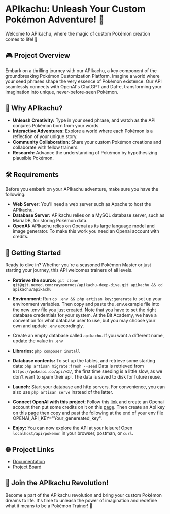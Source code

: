 # APIkachu: Unleash Your Custom Pokémon Adventure! 🚀

Welcome to APIkachu, where the magic of custom Pokémon creation comes to life!
🌟

## 🎮 Project Overview

Embark on a thrilling journey with our APIkachu, a key component of the
groundbreaking Pokémon Customization Platform. Imagine a world where your seed phrases
shape the very essence of Pokémon existence. Our API seamlessly connects with OpenAI's
ChatGPT and Dal-e, transforming your imagination into unique, never-before-seen Pokémon.

## 🌈 Why APIkachu?

- **Unleash Creativity:** Type in your seed phrase, and watch as the API conjures Pokémon
  born from your words.
- **Interactive Adventures:** Explore a world where each Pokémon is a reflection of your
  unique story.
- **Community Collaboration:** Share your custom Pokémon creations and collaborate with
  fellow trainers.
- **Research:** Advance the understanding of Pokémon by hypothesizing plausible Pokémon.

## 🛠️ Requirements

Before you embark on your APIkachu adventure, make sure you have the following:

- **Web Server:** You'll need a web server such as Apache to host the APIkachu.
- **Database Server:** APIkachu relies on a MySQL database server, such as MariaDB,
  for storing Pokémon data.
- **OpenAI:** APIkachu relies on Openai as its large language model and image generator. 
To make this work you need an Openai account with credits.

## 🚀 Getting Started

Ready to dive in? Whether you're a seasoned Pokémon Master or just starting your journey,
this API welcomes trainers of all levels.

- **Retrieve the source:**
  `git clone git@git.nexed.com:raymonroos/apikachu-deep-dive.git apikachu && cd apikachu/apikachu`

- **Environment**: Run `cp .env && php artisan key:generate` to set up your
  environment variables. Then copy and paste the .env.example file into the new .env file you just created. 
  Note that you have to set the right database credentials for your
  system. At the Bit Academy, we have a convention for what database user to use, but you
  may choose your own and update `.env` accordingly.

- Create an empty database called `apikachu`. If you want a different name, update the
  value in `.env`

- **Libraries:** `php composer install`

- **Database contents:** To set up the tables, and retrieve some starting data:
  `php artisan migrate:fresh --seed`
  Data is retrieved from `https://pokeapi.co/api/v2/`, the first time seeding is a little
  slow, as we don't want to spam their api. The data is saved to disk for future
  reuse. 

- **Launch:** Start your database and http servers. For convenience, you can also use 
  `php artisan serve` instead of the latter.

- **Connect OpenAI with this project**: Follow this [link](https://platform.openai.com/api-keys) and create an Openai account then put some credits on it on this [page](https://platform.openai.com/account/billing/overview). Then create an Api key on this [page](https://platform.openai.com/api-keys) then copy and past the following at the end of your env file OPENAI_API_KEY="Your_genereated_key".

- **Enjoy:** You can now explore the API at your leisure! Open `localhost/api/pokemon` in your
  browser, postman, or `curl`. 


## 🌐 Project Links

- [Documentation](./../docs)
- [Project Board](https://apikachu.atlassian.net/jira/software/projects/SCRUM/boards/1)

## 🎉 Join the APIkachu Revolution!

Become a part of the APIkachu revolution and bring your custom Pokémon dreams to life.
It's time to unleash the power of imagination and redefine what it means to be a Pokémon
Trainer! 🌟
